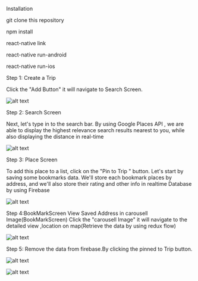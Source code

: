 Installation

git clone this repository

npm install

react-native link

react-native run-android

react-native run-ios

Step 1: Create a Trip 

Click the "Add Button" it will navigate to Search Screen.

![alt text](https://github.com/priyangamani/Code-Challenge/blob/master/app/screenshots/HomePage.JPEG)
    
Step 2: Search Screen


Next, let's type in to the search bar. By using Google Places API , we are able to display the highest relevance search results nearest to you, while also displaying the distance in real-time

![alt text](https://github.com/priyangamani/Code-Challenge/blob/master/app/screenshots/GooglePlace.JPEG)
    
Step 3: Place Screen

To add this place to a list, click on the "Pin to Trip " button.
Let's start by saving some bookmarks data. We'll store each bookmark places by address, and we'll also store their rating and other info in realtime Database by using Firebase

![alt text](https://github.com/priyangamani/Code-Challenge/blob/master/app/screenshots/PlacePin.JPEG)

  
Step 4:BookMarkScreen
View Saved Address in carousell Image(BookMarkScreen)
Click the "carousell Image" it will navigate to the detailed view ,location on map(Retrieve the data by using redux flow)

![alt text](https://github.com/priyangamani/Code-Challenge/blob/master/app/screenshots/Pinned.JPEG)

Step 5: Remove the data from firebase.By clicking the pinned to Trip button.

![alt text](https://github.com/priyangamani/Code-Challenge/blob/master/app/screenshots/RemoveBookmark.JPEG)

![alt text](https://github.com/priyangamani/Code-Challenge/blob/master/app/screenshots/Home.JPEG)


